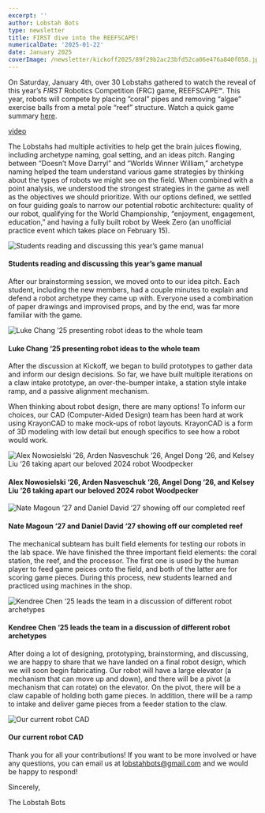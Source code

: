 ```yaml
---
excerpt: ''
author: Lobstah Bots
type: newsletter
title: FIRST dive into the REEFSCAPE!
numericalDate: '2025-01-22'
date: January 2025
coverImage: /newsletter/kickoff2025/89f29b2ac23bfd52ca06e476a840f058.jpeg
---
```


On Saturday, January 4th, over 30 Lobstahs gathered to watch the reveal of this year’s _FIRST_ Robotics Competition (FRC) game, REEFSCAPE℠. This year, robots will compete by placing ”coral” pipes and removing “algae” exercise balls from a metal pole “reef” structure. Watch a quick game summary [here](https://www.youtube.com/watch?v=YWbxcjlY9JY).

[video](https://www.youtube.com/watch?v=YWbxcjlY9JY)

The Lobstahs had multiple activities to help get the brain juices flowing, including archetype naming, goal setting, and an ideas pitch. Ranging between “Doesn’t Move Darryl” and “Worlds Winner William,” archetype naming helped the team understand various game strategies by thinking about the types of robots we might see on the field. When combined with a point analysis, we understood the strongest strategies in the game as well as the objectives we should prioritize. With our options defined, we settled on four guiding goals to narrow our potential robotic architecture: quality of our robot, qualifying for the World Championship, “enjoyment, engagement, education,” and having a fully built robot by Week Zero (an unofficial practice event which takes place on February 15).

![Students reading and discussing this year’s game manual](/newsletter/kickoff2025/89f29b2ac23bfd52ca06e476a840f058.jpeg)
#### Students reading and discussing this year’s game manual

After our brainstorming session, we moved onto to our idea pitch. Each student, including the new members, had a couple minutes to explain and defend a robot archetype they came up with. Everyone used a combination of paper drawings and improvised props, and by the end, was far more familiar with the game.

![Luke Chang ‘25 presenting robot ideas to the whole team](/newsletter/kickoff2025/f4d75d6fdf9c377d6080cdd280bdd610.jpeg)
#### Luke Chang ‘25 presenting robot ideas to the whole team

After the discussion at Kickoff, we began to build prototypes to gather data and inform our design decisions. So far, we have built multiple iterations on a claw intake prototype, an over-the-bumper intake, a station style intake ramp, and a passive alignment mechanism.

When thinking about robot design, there are many options! To inform our choices, our CAD (Computer-Aided Design) team has been hard at work using KrayonCAD to make mock-ups of robot layouts. KrayonCAD is a form of 3D modeling with low detail but enough specifics to see how a robot would work.

![Alex Nowosielski ‘26, Arden Nasveschuk ‘26, Angel Dong ‘26, and Kelsey Liu ‘26 taking apart our beloved 2024 robot Woodpecker](/newsletter/kickoff2025/9ff54062508b96f81882de0899ceaafc.jpeg)
#### Alex Nowosielski ‘26, Arden Nasveschuk ‘26, Angel Dong ‘26, and Kelsey Liu ‘26 taking apart our beloved 2024 robot Woodpecker

![Nate Magoun ‘27 and Daniel David ‘27 showing off our completed reef](/newsletter/kickoff2025/4f23a98f6853bde6beb77e4ca7fd507e.png)
#### Nate Magoun ‘27 and Daniel David ‘27 showing off our completed reef

The mechanical subteam has built field elements for testing our robots in the lab space. We have finished the three important field elements: the coral station, the reef, and the processor. The first one is used by the human player to feed game peices onto the field, and both of the latter are for scoring game pieces. During this process, new students learned and practiced using machines in the shop. 

![Kendree Chen ‘25 leads the team in a discussion of different robot archetypes](/newsletter/kickoff2025/558a24273467a8aa33aad685c66c26bf.jpeg)
#### Kendree Chen ‘25 leads the team in a discussion of different robot archetypes

After doing a lot of designing, prototyping, brainstorming, and discussing, we are happy to share that we have landed on a final robot design, which we will soon begin fabricating. Our robot will have a large elevator (a mechanism that can move up and down), and there will be a pivot (a mechanism that can rotate) on the elevator. On the pivot, there will be a claw capable of holding both game pieces. In addition, there will be a ramp to intake and deliver game pieces from a feeder station to the claw.

![Our current robot CAD](/newsletter/kickoff2025/3961ba82a8182d6769442088c16f0b9a.png)
#### Our current robot CAD

Thank you for all your contributions! If you want to be more involved or have any questions, you can email us at l[obstahbots@gmail.com](mailto:lobstahbots@gmail.com) and we would be happy to respond!

Sincerely,

The Lobstah Bots

